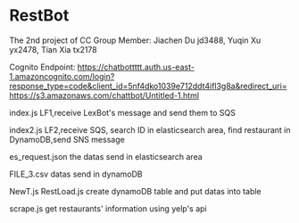 # RestBot
The 2nd project of CC Group Member: Jiachen Du jd3488, Yuqin Xu yx2478, Tian Xia tx2178

Cognito Endpoint: https://chatbottttt.auth.us-east-1.amazoncognito.com/login?response_type=code&client_id=5nf4dko1039e712ddt4ifl3g8a&redirect_uri=https://s3.amazonaws.com/chattbot/Untitled-1.html

index.js LF1,receive LexBot's message and send them to SQS

index2.js LF2,receive SQS, search ID in elasticsearch area, find restaurant in DynamoDB,send SNS message

es_request.json the datas send in elasticsearch area

FILE_3.csv datas send in dynamoDB

NewT.js RestLoad.js create dynamoDB table and put datas into table

scrape.js get restaurants' information using yelp's api
